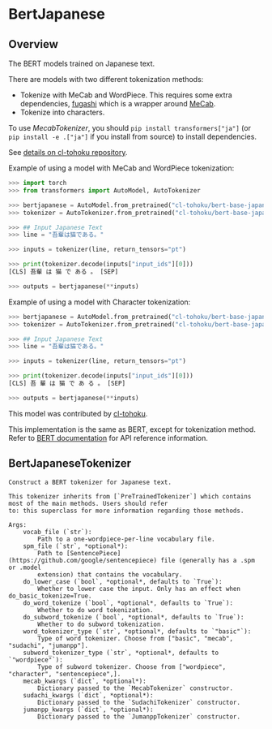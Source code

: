 <!--Copyright 2020 The HuggingFace Team. All rights reserved.

Licensed under the Apache License, Version 2.0 (the "License"); you may not use this file except in compliance with
the License. You may obtain a copy of the License at

http://www.apache.org/licenses/LICENSE-2.0

Unless required by applicable law or agreed to in writing, software distributed under the License is distributed on
an "AS IS" BASIS, WITHOUT WARRANTIES OR CONDITIONS OF ANY KIND, either express or implied. See the License for the
specific language governing permissions and limitations under the License.

⚠️ Note that this file is in Markdown but contain specific syntax for our doc-builder (similar to MDX) that may not be
rendered properly in your Markdown viewer.

-->

# BertJapanese

## Overview

The BERT models trained on Japanese text.

There are models with two different tokenization methods:

- Tokenize with MeCab and WordPiece. This requires some extra dependencies, [fugashi](https://github.com/polm/fugashi) which is a wrapper around [MeCab](https://taku910.github.io/mecab/).
- Tokenize into characters.

To use *MecabTokenizer*, you should `pip install transformers["ja"]` (or `pip install -e .["ja"]` if you install
from source) to install dependencies.

See [details on cl-tohoku repository](https://github.com/cl-tohoku/bert-japanese).

Example of using a model with MeCab and WordPiece tokenization:

```python
>>> import torch
>>> from transformers import AutoModel, AutoTokenizer

>>> bertjapanese = AutoModel.from_pretrained("cl-tohoku/bert-base-japanese")
>>> tokenizer = AutoTokenizer.from_pretrained("cl-tohoku/bert-base-japanese")

>>> ## Input Japanese Text
>>> line = "吾輩は猫である。"

>>> inputs = tokenizer(line, return_tensors="pt")

>>> print(tokenizer.decode(inputs["input_ids"][0]))
[CLS] 吾輩 は 猫 で ある 。 [SEP]

>>> outputs = bertjapanese(**inputs)
```

Example of using a model with Character tokenization:

```python
>>> bertjapanese = AutoModel.from_pretrained("cl-tohoku/bert-base-japanese-char")
>>> tokenizer = AutoTokenizer.from_pretrained("cl-tohoku/bert-base-japanese-char")

>>> ## Input Japanese Text
>>> line = "吾輩は猫である。"

>>> inputs = tokenizer(line, return_tensors="pt")

>>> print(tokenizer.decode(inputs["input_ids"][0]))
[CLS] 吾 輩 は 猫 で あ る 。 [SEP]

>>> outputs = bertjapanese(**inputs)
```

This model was contributed by [cl-tohoku](https://huggingface.co/cl-tohoku).

<Tip> 

This implementation is the same as BERT, except for tokenization method. Refer to [BERT documentation](bert) for 
API reference information.  

</Tip>


## BertJapaneseTokenizer


    Construct a BERT tokenizer for Japanese text.

    This tokenizer inherits from [`PreTrainedTokenizer`] which contains most of the main methods. Users should refer
    to: this superclass for more information regarding those methods.

    Args:
        vocab_file (`str`):
            Path to a one-wordpiece-per-line vocabulary file.
        spm_file (`str`, *optional*):
            Path to [SentencePiece](https://github.com/google/sentencepiece) file (generally has a .spm or .model
            extension) that contains the vocabulary.
        do_lower_case (`bool`, *optional*, defaults to `True`):
            Whether to lower case the input. Only has an effect when do_basic_tokenize=True.
        do_word_tokenize (`bool`, *optional*, defaults to `True`):
            Whether to do word tokenization.
        do_subword_tokenize (`bool`, *optional*, defaults to `True`):
            Whether to do subword tokenization.
        word_tokenizer_type (`str`, *optional*, defaults to `"basic"`):
            Type of word tokenizer. Choose from ["basic", "mecab", "sudachi", "jumanpp"].
        subword_tokenizer_type (`str`, *optional*, defaults to `"wordpiece"`):
            Type of subword tokenizer. Choose from ["wordpiece", "character", "sentencepiece",].
        mecab_kwargs (`dict`, *optional*):
            Dictionary passed to the `MecabTokenizer` constructor.
        sudachi_kwargs (`dict`, *optional*):
            Dictionary passed to the `SudachiTokenizer` constructor.
        jumanpp_kwargs (`dict`, *optional*):
            Dictionary passed to the `JumanppTokenizer` constructor.
    
